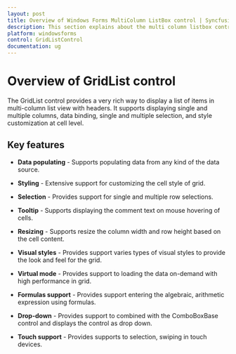 ```yaml
---
layout: post
title: Overview of Windows Forms MultiColumn ListBox control | Syncfusion
description: This section explains about the multi column listbox control for windows forms and its important key features
platform: windowsforms
control: GridListControl
documentation: ug
---
```


# Overview of GridList control

The GridList control provides a very rich way to display a list of items in multi-column list view with headers. It supports displaying single and multiple columns, data binding, single and multiple selection, and style customization at cell level.

## Key features

* **Data populating** - Supports populating data from any kind of the data source.

* **Styling** - Extensive support for customizing the cell style of grid.

* **Selection** - Provides support for single and multiple row selections.

* **Tooltip** - Supports displaying the comment text on mouse hovering of cells.

* **Resizing** - Supports resize the column width and row height based on the cell content.

* **Visual styles** - Provides support varies types of visual styles to provide the look and feel for the grid.

* **Virtual mode** - Provides support to loading the data on-demand with high performance in grid. 

* **Formulas support** - Provides support entering the algebraic, arithmetic expression using formulas.

* **Drop-down** - Provides support to combined with the ComboBoxBase control and displays the control as drop down.

* **Touch support** - Provides supports to selection, swiping in touch devices.
